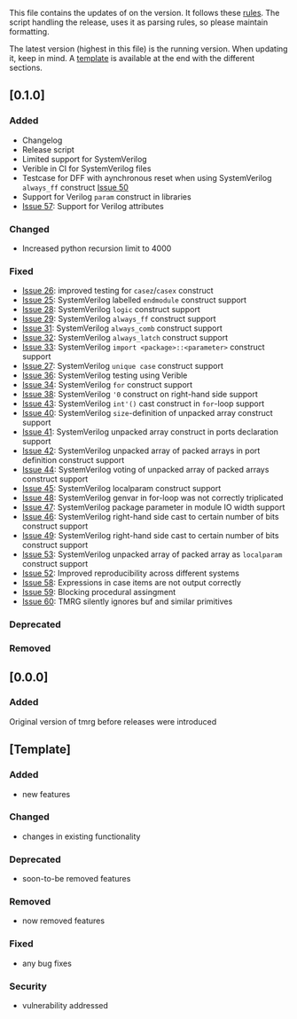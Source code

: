 This file contains the updates of on the version.
It follows these [rules](https://keepachangelog.com/en/1.0.0/).
The script handling the release, uses it as parsing rules, so please maintain formatting.

The latest version (highest in this file) is the running version.
When updating it, keep in mind.
A [template](#[template]) is available at the end with the different sections.

## [0.1.0]
### Added
- Changelog
- Release script
- Limited support for SystemVerilog
- Verible in CI for SystemVerilog files
- Testcase for DFF with aynchronous reset when using SystemVerilog `always_ff` construct [Issue 50](https://gitlab.cern.ch/tmrg/tmrg/-/issues/50)
- Support for Verilog `param` construct in libraries
- [Issue 57](https://gitlab.cern.ch/tmrg/tmrg/-/issues/57): Support for Verilog attributes

### Changed
- Increased python recursion limit to 4000

### Fixed
- [Issue 26](https://gitlab.cern.ch/tmrg/tmrg/-/issues/26): improved testing for `casez`/`casex` construct
- [Issue 25](https://gitlab.cern.ch/tmrg/tmrg/-/issues/25): SystemVerilog labelled `endmodule` construct support
- [Issue 28](https://gitlab.cern.ch/tmrg/tmrg/-/issues/28): SystemVerilog `logic` construct support
- [Issue 29](https://gitlab.cern.ch/tmrg/tmrg/-/issues/29): SystemVerilog `always_ff` construct support
- [Issue 31](https://gitlab.cern.ch/tmrg/tmrg/-/issues/31): SystemVerilog `always_comb` construct support
- [Issue 32](https://gitlab.cern.ch/tmrg/tmrg/-/issues/32): SystemVerilog `always_latch` construct support
- [Issue 33](https://gitlab.cern.ch/tmrg/tmrg/-/issues/33): SystemVerilog `import <package>::<parameter>` construct support
- [Issue 27](https://gitlab.cern.ch/tmrg/tmrg/-/issues/27): SystemVerilog `unique case` construct support
- [Issue 36](https://gitlab.cern.ch/tmrg/tmrg/-/issues/36): SystemVerilog testing using Verible
- [Issue 34](https://gitlab.cern.ch/tmrg/tmrg/-/issues/34): SystemVerilog `for` construct support
- [Issue 38](https://gitlab.cern.ch/tmrg/tmrg/-/issues/38): SystemVerilog `'0` construct on right-hand side support
- [Issue 43](https://gitlab.cern.ch/tmrg/tmrg/-/issues/43): SystemVerilog `int'()` cast construct in `for`-loop support
- [Issue 40](https://gitlab.cern.ch/tmrg/tmrg/-/issues/40): SystemVerilog `size`-definition of unpacked array construct support
- [Issue 41](https://gitlab.cern.ch/tmrg/tmrg/-/issues/41): SystemVerilog unpacked array construct in ports declaration support
- [Issue 42](https://gitlab.cern.ch/tmrg/tmrg/-/issues/42): SystemVerilog unpacked array of packed arrays in port definition construct support
- [Issue 44](https://gitlab.cern.ch/tmrg/tmrg/-/issues/44): SystemVerilog voting of unpacked array of packed arrays construct support
- [Issue 45](https://gitlab.cern.ch/tmrg/tmrg/-/issues/45): SystemVerilog localparam construct support
- [Issue 48](https://gitlab.cern.ch/tmrg/tmrg/-/issues/48): SystemVerilog genvar in for-loop was not correctly triplicated
- [Issue 47](https://gitlab.cern.ch/tmrg/tmrg/-/issues/47): SystemVerilog package parameter in module IO width support
- [Issue 46](https://gitlab.cern.ch/tmrg/tmrg/-/issues/46): SystemVerilog right-hand side cast to certain number of bits construct support
- [Issue 49](https://gitlab.cern.ch/tmrg/tmrg/-/issues/49): SystemVerilog right-hand side cast to certain number of bits construct support
- [Issue 53](https://gitlab.cern.ch/tmrg/tmrg/-/issues/53): SystemVerilog unpacked array of packed array as `localparam` construct support
- [Issue 52](https://gitlab.cern.ch/tmrg/tmrg/-/issues/52): Improved reproducibility across different systems
- [Issue 58](https://gitlab.cern.ch/tmrg/tmrg/-/issues/58): Expressions in case items are not output correctly
- [Issue 59](https://gitlab.cern.ch/tmrg/tmrg/-/issues/59): Blocking procedural assingment
- [Issue 60](https://gitlab.cern.ch/tmrg/tmrg/-/issues/60): TMRG silently ignores buf and similar primitives

### Deprecated

### Removed


## [0.0.0]
### Added
Original version of tmrg before releases were introduced

## [Template]
### Added
- new features
### Changed
- changes in existing functionality
### Deprecated
- soon-to-be removed features
### Removed
- now removed features
### Fixed
- any bug fixes
### Security
- vulnerability addressed
